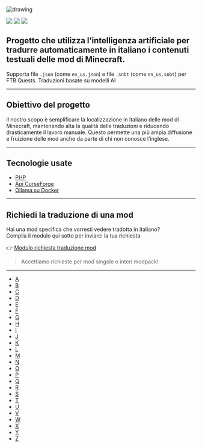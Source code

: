 <img src="https://cdn.worldvectorlogo.com/logos/minecraft.svg" alt="drawing" />

![](https://img.shields.io/badge/Ultimo%20Aggiornamento-24%2F08%2F2025-blue)
![](https://img.shields.io/badge/Mod%20tradotte-1475-green)
![](https://img.shields.io/badge/Quest%20tradotte-3-green)

## Progetto che utilizza l’intelligenza artificiale per **tradurre automaticamente in italiano** i contenuti testuali delle mod di Minecraft.
Supporta file `.json` (come `en_us.json`) e file `.snbt` (come `en_us.snbt`) per FTB Quests.
Traduzioni basate su modelli AI

---

## Obiettivo del progetto

Il nostro scopo è semplificare la localizzazione in italiano delle mod di Minecraft, mantenendo alta la qualità delle traduzioni e riducendo drasticamente il lavoro manuale. Questo permette una più ampia diffusione e fruizione delle mod anche da parte di chi non conosce l’inglese.

---

## Tecnologie usate

- [PHP](https://www.php.net/)
- [Api CurseForge](https://curseforge.com/)
- [Ollama su Docker](https://hub.docker.com/r/ollama/ollama)

---

## Richiedi la traduzione di una mod

Hai una mod specifica che vorresti vedere tradotta in italiano?  
Compila il modulo qui sotto per inviarci la tua richiesta:

👉 [Modulo richiesta traduzione mod](https://forms.gle/3SsGruLzzU6gDovv8)

> Accettiamo richieste per mod singole o interi modpack!

---
- [A](./readme/README_a.md)
- [B](./readme/README_b.md)
- [C](./readme/README_c.md)
- [D](./readme/README_d.md)
- [E](./readme/README_e.md)
- [F](./readme/README_f.md)
- [G](./readme/README_g.md)
- [H](./readme/README_h.md)
- [I](./readme/README_i.md)
- [J](./readme/README_j.md)
- [K](./readme/README_k.md)
- [L](./readme/README_l.md)
- [M](./readme/README_m.md)
- [N](./readme/README_n.md)
- [O](./readme/README_o.md)
- [P](./readme/README_p.md)
- [Q](./readme/README_q.md)
- [R](./readme/README_r.md)
- [S](./readme/README_s.md)
- [T](./readme/README_t.md)
- [U](./readme/README_u.md)
- [V](./readme/README_v.md)
- [W](./readme/README_w.md)
- [X](./readme/README_x.md)
- [Y](./readme/README_y.md)
- [Z](./readme/README_z.md)
